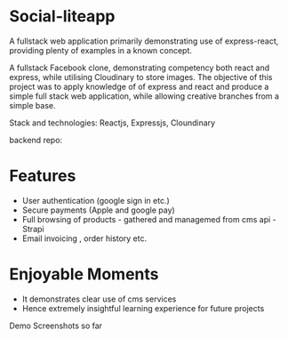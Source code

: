 # Social-liteapp
A fullstack web application primarily demonstrating use of express-react, providing plenty of examples in a known concept.

A fullstack Facebook clone, demonstrating competency both react and express, while utilising Cloudinary to store images.
The objective of this project was to apply knowledge of of express and react and produce a simple full stack web application, while allowing creative branches from a simple base.

Stack and technologies: Reactjs, Expressjs, Cloundinary

backend repo: 


# Features
- User authentication (google sign in etc.)
- Secure payments (Apple and google pay)
- Full browsing of products - gathered and managemed from cms api - Strapi
- Email invoicing , order history etc.

# Enjoyable Moments
- It demonstrates clear use of cms services
- Hence extremely insightful learning experience for future projects

Demo Screenshots so far
